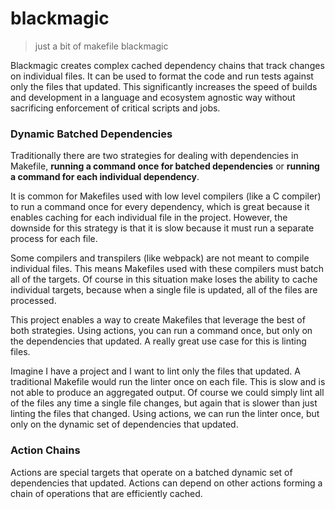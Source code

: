 # blackmagic

> just a bit of makefile blackmagic

Blackmagic creates complex cached dependency chains that track changes on
individual files. It can be used to format the code and run tests against
only the files that updated. This significantly increases the speed of builds
and development in a language and ecosystem agnostic way without sacrificing
enforcement of critical scripts and jobs.

### Dynamic Batched Dependencies

Traditionally there are two strategies for dealing with dependencies
in Makefile, **running a command once for batched dependencies** or
**running a command for each individual dependency**.

It is common for Makefiles used with low level compilers (like a
C compiler) to run a command once for every dependency, which is
great because it enables caching for each individual file in the
project. However, the downside for this strategy is that it is slow
because it must run a separate process for each file.

Some compilers and transpilers (like webpack) are not meant to
compile individual files. This means Makefiles used with these
compilers must batch all of the targets. Of course in this situation
make loses the ability to cache individual targets, because when a
single file is updated, all of the files are processed.

This project enables a way to create Makefiles that leverage the best
of both strategies. Using actions, you can run a command once, but only
on the dependencies that updated. A really great use case for this is
linting files.

Imagine I have a project and I want to lint only the files that updated.
A traditional Makefile would run the linter once on each file. This is slow
and is not able to produce an aggregated output. Of course we could simply
lint all of the files any time a single file changes, but again that is
slower than just linting the files that changed. Using actions, we can
run the linter once, but only on the dynamic set of dependencies that updated.

### Action Chains

Actions are special targets that operate on a batched dynamic set of dependencies
that updated. Actions can depend on other actions forming a chain of operations that
are efficiently cached.
